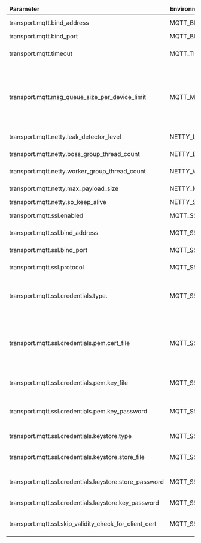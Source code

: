 <table>
    <thead>
      <tr>
          <td style="width: 25%"><b>Parameter</b></td><td style="width: 30%"><b>Environment Variable</b></td><td style="width: 15%"><b>Default Value</b></td><td style="width: 30%"><b>Description</b></td>
      </tr>
    </thead>
    <tbody>
    <tr>
        <td>transport.mqtt.bind_address</td>
        <td>MQTT_BIND_ADDRESS</td>
        <td>0.0.0.0</td>
        <td>MQTT bind address</td>
    </tr>
    <tr>
        <td>transport.mqtt.bind_port</td>
        <td>MQTT_BIND_PORT</td>
        <td>1883</td>
        <td>MQTT bind port</td>
    </tr>
    <tr>
        <td>transport.mqtt.timeout</td>
        <td>MQTT_TIMEOUT</td>
        <td>10000</td>
        <td>MQTT processing timeout in milliseconds</td>
    </tr>
    <tr>
        <td>transport.mqtt.msg_queue_size_per_device_limit</td>
        <td>MQTT_MSG_QUEUE_SIZE_PER_DEVICE_LIMIT</td>
        <td>100</td>
        <td>Messages await in the queue before device connected state. This limit works on low level before TenantProfileLimits mechanism
        </td>
    </tr>
    <tr>
        <td>transport.mqtt.netty.leak_detector_level</td>
        <td>NETTY_LEAK_DETECTOR_LVL</td>
        <td>DISABLED</td>
        <td>Netty leak detector level</td>
    </tr>
    <tr>
        <td>transport.mqtt.netty.boss_group_thread_count</td>
        <td>NETTY_BOSS_GROUP_THREADS</td>
        <td>1</td>
        <td>Netty BOSS threads count</td>
    </tr>
    <tr>
        <td>transport.mqtt.netty.worker_group_thread_count</td>
        <td>NETTY_WORKER_GROUP_THREADS</td>
        <td>12</td>
        <td>Netty worker threads count</td>
    </tr>
    <tr>
        <td>transport.mqtt.netty.max_payload_size</td>
        <td>NETTY_MAX_PAYLOAD_SIZE</td>
        <td>65536</td>
        <td>Max payload size in bytes</td>
    </tr>
    <tr>
        <td>transport.mqtt.netty.so_keep_alive</td>
        <td>NETTY_SO_KEEPALIVE</td>
        <td>false</td>
        <td></td>
    </tr>
    <tr>
        <td>transport.mqtt.ssl.enabled</td>
        <td>MQTT_SSL_ENABLED</td>
        <td>false</td>
        <td>Enable/disable MQTTS support</td>
    </tr>
    <tr>
        <td>transport.mqtt.ssl.bind_address</td>
        <td>MQTT_SSL_BIND_ADDRESS</td>
        <td>0.0.0.0</td>
        <td>MMQTT SSL bind address</td>
    </tr>
    <tr>
        <td>transport.mqtt.ssl.bind_port</td>
        <td>MQTT_SSL_BIND_PORT</td>
        <td>8883</td>
        <td>MQTT SSL bind port</td>
    </tr>
    <tr>
        <td>transport.mqtt.ssl.protocol</td>
        <td>MQTT_SSL_PROTOCOL</td>
        <td>TLSv1.2</td>
        <td>SSL protocol: See <a href="http://docs.oracle.com/javase/8/docs/technotes/guides/security/StandardNames.html#SSLContext">this link</a></td>
    </tr>
    <tr>
        <td>transport.mqtt.ssl.credentials.type.</td>
        <td>MQTT_SSL_CREDENTIALS_TYPE</td>
        <td>PEM</td>
        <td>Server credentials type (PEM - pem certificate file; KEYSTORE - java keystore)</td>
    </tr>
    <tr>
        <td>transport.mqtt.ssl.credentials.pem.cert_file</td>
        <td>MQTT_SSL_PEM_CERT</td>
        <td>mqttserver.pem</td>
        <td>Path to the server certificate file (holds server certificate or certificate chain, may include server private key)
        </td>
    </tr>
    <tr>
        <td>transport.mqtt.ssl.credentials.pem.key_file</td>
        <td>MQTT_SSL_PEM_KEY</td>
        <td>mqttserver_key.pem</td>
        <td>Path to the server certificate private key file (optional)</td>
    </tr>
    <tr>
        <td>transport.mqtt.ssl.credentials.pem.key_password</td>
        <td>MQTT_SSL_PEM_KEY_PASSWORD</td>
        <td>server_key_password</td>
        <td>Server certificate private key password (optional)</td>
    </tr>
    <tr>
        <td>transport.mqtt.ssl.credentials.keystore.type</td>
        <td>MQTT_SSL_KEY_STORE_TYPE</td>
        <td>JKS</td>
        <td>Type of the key store</td>
    </tr>
    <tr>
        <td>transport.mqtt.ssl.credentials.keystore.store_file</td>
        <td>MQTT_SSL_KEY_STORE</td>
        <td>mqttserver.jks</td>
        <td>Path to the key store that holds the SSL certificate</td>
    </tr>
    <tr>
        <td>transport.mqtt.ssl.credentials.keystore.store_password</td>
        <td>MQTT_SSL_KEY_STORE_PASSWORD</td>
        <td>server_ks_password</td>
        <td>Password used to access the key store</td>
    </tr>
    <tr>
        <td>transport.mqtt.ssl.credentials.keystore.key_password</td>
        <td>MQTT_SSL_KEY_PASSWORD</td>
        <td>server_key_password</td>
        <td>Password used to access the key</td>
    </tr>
    <tr>
        <td>transport.mqtt.ssl.skip_validity_check_for_client_cert</td>
        <td>MQTT_SSL_SKIP_VALIDITY_CHECK_FOR_CLIENT_CERT</td>
        <td>false</td>
        <td>Skip certificate validity check for client certificates</td>
    </tr>
    </tbody>
</table>